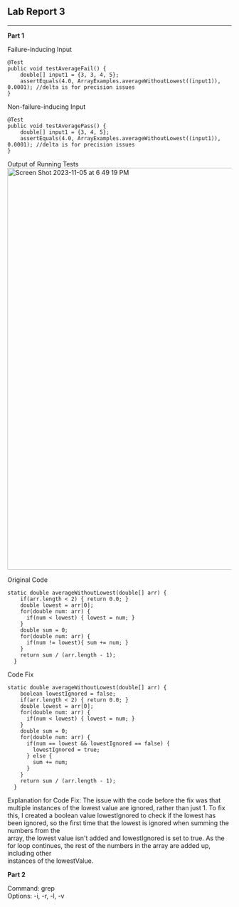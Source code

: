## Lab Report 3

---  

**Part 1**  

Failure-inducing Input
```
@Test
public void testAverageFail() { 
    double[] input1 = {3, 3, 4, 5};
    assertEquals(4.0, ArrayExamples.averageWithoutLowest((input1)), 0.0001); //delta is for precision issues
}
```   

Non-failure-inducing Input
```
@Test
public void testAveragePass() { 
    double[] input1 = {3, 4, 5};
    assertEquals(4.0, ArrayExamples.averageWithoutLowest((input1)), 0.0001); //delta is for precision issues
}
```

Output of Running Tests
<img width="904" alt="Screen Shot 2023-11-05 at 6 49 19 PM" src="https://github.com/jmmendelson/cse15l-lab-reports/assets/130113062/54fc2ace-7528-4b47-b171-d3fed9aec653">   

Original Code   
```
static double averageWithoutLowest(double[] arr) {
    if(arr.length < 2) { return 0.0; }
    double lowest = arr[0];
    for(double num: arr) {
      if(num < lowest) { lowest = num; }
    }
    double sum = 0;
    for(double num: arr) {
      if(num != lowest){ sum += num; }
    }
    return sum / (arr.length - 1);
  }
```

Code Fix   
```
static double averageWithoutLowest(double[] arr) {
    boolean lowestIgnored = false;
    if(arr.length < 2) { return 0.0; }
    double lowest = arr[0];
    for(double num: arr) {
      if(num < lowest) { lowest = num; }
    }
    double sum = 0;
    for(double num: arr) {
      if(num == lowest && lowestIgnored == false) { 
        lowestIgnored = true;
      } else {
        sum += num;
      }
    }
    return sum / (arr.length - 1);
  }
```

Explanation for Code Fix: The issue with the code before the fix was that multiple instances of the lowest value are ignored, rather than just 1. To fix this, 
I created a boolean value lowestIgnored to check if the lowest has been ignored, so the first time that the lowest is ignored when summing the numbers from the   
array, the lowest value isn't added and lowestIgnored is set to true. As the for loop continues, the rest of the numbers in the array are added up, including other   
instances of the lowestValue.

**Part 2**   

Command: grep   
Options: -i, -r, -l, -v
